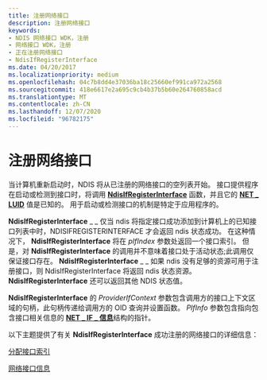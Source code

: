 ```yaml
---
title: 注册网络接口
description: 注册网络接口
keywords:
- NDIS 网络接口 WDK，注册
- 网络接口 WDK，注册
- 正在注册网络接口
- NdisIfRegisterInterface
ms.date: 04/20/2017
ms.localizationpriority: medium
ms.openlocfilehash: 04c7b8dd4e37036ba18c25660ef991ca972a2568
ms.sourcegitcommit: 418e6617e2a695c9cb4b37b5b60e264760858acd
ms.translationtype: MT
ms.contentlocale: zh-CN
ms.lasthandoff: 12/07/2020
ms.locfileid: "96782175"
---
```

# <a name="registering-a-network-interface"></a>注册网络接口





当计算机重新启动时，NDIS 将从已注册的网络接口的空列表开始。 接口提供程序在启动或检测到接口时，将调用 [**NdisIfRegisterInterface**](/windows-hardware/drivers/ddi/ndis/nf-ndis-ndisifregisterinterface) 函数，并且它的 [**NET \_ LUID**](/windows/win32/api/ifdef/ns-ifdef-net_luid_lh) 值是已知的。 用于启动或检测接口的机制是特定于应用程序的。

**NdisIfRegisterInterface** \_ \_ 仅当 ndis 将指定接口成功添加到计算机上的已知接口列表中时，NDISIFREGISTERINTERFACE 才会返回 ndis 状态成功。 在这种情况下， **NdisIfRegisterInterface** 将在 *pIfIndex* 参数处返回一个接口索引。 但是，对 **NdisIfRegisterInterface** 的调用并不意味着接口处于活动状态;此调用仅保证接口存在。 **NdisIfRegisterInterface** \_ \_ 如果 ndis 没有足够的资源可用于注册接口，则 NdisIfRegisterInterface 将返回 ndis 状态资源。 **NdisIfRegisterInterface** 还可以返回其他 NDIS 状态值。

**NdisIfRegisterInterface** 的 *ProviderIfContext* 参数包含调用方的接口上下文区域的句柄，此句柄传递给调用方的 OID 查询并设置函数。 *PIfInfo* 参数包含指向包含接口相关信息的 [**NET \_ IF \_ 信息**](/windows-hardware/drivers/ddi/ndis/ns-ndis-_net_if_information)结构的指针。

以下主题提供了有关 **NdisIfRegisterInterface** 成功注册的网络接口的详细信息：

[分配接口索引](allocating-an-interface-index.md)

[网络接口信息](network-interface-information.md)

 

